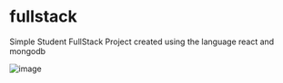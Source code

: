 # fullstack
Simple Student FullStack Project
created using the language react and mongodb

![image](https://github.com/padmavathimanoharan/fullstack/assets/126838291/d5cb0d9c-9bcb-44f9-9d59-c1577845d4c1)



